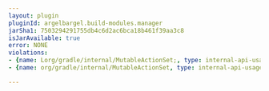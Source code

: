 ```yaml
---
layout: plugin
pluginId: argelbargel.build-modules.manager
jarSha1: 7503294291755db4c6d2ac6bca18b461f39aa3c8
isJarAvailable: true
error: NONE
violations:
- {name: Lorg/gradle/internal/MutableActionSet;, type: internal-api-usage}
- {name: org/gradle/internal/MutableActionSet, type: internal-api-usage}

---
```


